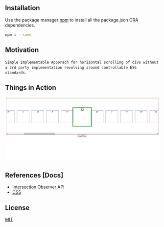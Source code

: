 ## Installation

Use the package manager [npm](https://www.npmjs.com/) to install all the package.json CRA dependencies.

```bash
npm i --save
```

## Motivation

`Simple Implementable Apporach for horizontal scrolling of divs without a 3rd party implementation revolving around controllable ES6 standards.`

## Things in Action

![ScrollableDiv](/public/images/horizontalScrollSwipe.JPG)

## References [Docs]

- [Intersection Observer API](https://developer.mozilla.org/en-US/docs/Web/API/Intersection_Observer_API)
- [CSS](https://developer.mozilla.org/en-US/docs/Web/CSS)

## License

[MIT](https://choosealicense.com/licenses/mit/)
